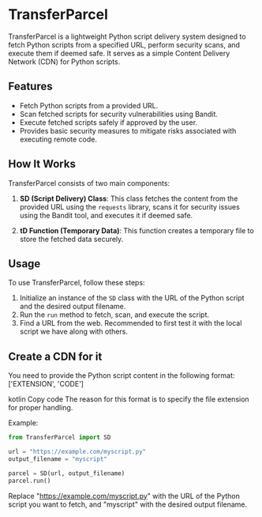 # TransferParcel

TransferParcel is a lightweight Python script delivery system designed to fetch Python scripts from a specified URL, perform security scans, and execute them if deemed safe. It serves as a simple Content Delivery Network (CDN) for Python scripts.

## Features

- Fetch Python scripts from a provided URL.
- Scan fetched scripts for security vulnerabilities using Bandit.
- Execute fetched scripts safely if approved by the user.
- Provides basic security measures to mitigate risks associated with executing remote code.

## How It Works

TransferParcel consists of two main components:

1. **SD (Script Delivery) Class**: This class fetches the content from the provided URL using the `requests` library, scans it for security issues using the Bandit tool, and executes it if deemed safe.

2. **tD Function (Temporary Data)**: This function creates a temporary file to store the fetched data securely.

## Usage

To use TransferParcel, follow these steps:

1. Initialize an instance of the `SD` class with the URL of the Python script and the desired output filename.
2. Run the `run` method to fetch, scan, and execute the script.
3. Find a URL from the web. Recommended to first test it with the local script we have along with others.

## Create a CDN for it

You need to provide the Python script content in the following format:
['EXTENSION', 'CODE']

kotlin
Copy code
The reason for this format is to specify the file extension for proper handling.

Example:

```python
from TransferParcel import SD

url = "https://example.com/myscript.py"
output_filename = "myscript"

parcel = SD(url, output_filename)
parcel.run()
```
Replace "https://example.com/myscript.py" with the URL of the Python script you want to fetch, and "myscript" with the desired output filename.

